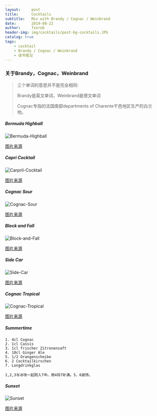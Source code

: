 ```yaml
---
layout:     post
title:      Cocktails
subtitle:   Mix with Brandy / Cognac / Weinbrand
date:       2019-08-22
author:     fzerob
header-img: img/cocktails/post-bg-cocktails.JPG
catalog: true
tags:
    - cocktail
    - Brandy / Cognac / Weinbrand
    - 读书笔记
---
```


### 关于Brandy，Cognac，Weinbrand 
> 三个单词的意思并不是完全相同:
> 
> Brandy是英文单词，Weinbrand是德文单词
>
> Cognac专指的法国南部departments of Charente干邑地区生产的白兰地。
> 



##### Bermuda Highball
![Bermuda-Highball](https://www.thedrinkkings.com/wp-content/uploads/2014/05/Bombay-Highball-9-630x785.jpg)

[图片来源](https://www.thedrinkkings.com/bermuda-highball-recipe/)

##### Capri Cocktail
![Carpril-Cocktail](https://img.chefkoch-cdn.de/rezepte/1733621282408794/bilder/1115647/crop-600x400/capri-cocktail.jpg)

[图片来源](https://www.chefkoch.de/rezepte/1733621282408794/Capri-Cocktail.html)
	
##### Cognac Sour
![Cognac-Sour](https://vikalinka.com/wp-content/uploads/2014/10/MG_0945.jpg)

[图片来源](https://vikalinka.com/cognac-sour/)

##### Block and Fall
![Block-and-Fall](https://barmanitalia.it/wp-content/uploads/2013/04/angel-face-cocktail.jpeg)	

[图片来源](https://barmanitalia.it/block-and-fall/)	

##### Side Car
![Side-Car](https://cdn.liquor.com/wp-content/uploads/2019/05/22111906/sidecar-720x720-recipe.jpg)

[图片来源](https://www.liquor.com/recipes/sidecar/#gs.yb4ecd)

##### Cognac Tropical
![Cognac-Tropical](https://www.cocktailscout.de/user_img/recipe/28/big/b7a73c80925d58d96dcacec836cba506.jpg)

[图片来源](https://www.cocktailscout.de/rezepte/cognac-tropical)

##### Summertime

	1. 4cl Cognac
	2. 1cl Cassis
	3. 1cl frischer Zitronensaft
	4. 10cl Ginger Ale
	5. 1/2 Orangenscheibe
	6. 2 Cocktailkirschen
	7. Longdrinkglas
	
	1,2,3与冰块一起刚入7中。用4将7补满。5，6装饰。

##### Sunset
![Sunset](https://images.cocktailflow.com/v1/cocktail/w_300,h_540/cocktail_red_brandy_sunset-1.png)

[图片来源](https://cocktailflow.com/cocktail/red-brandy-sunset)